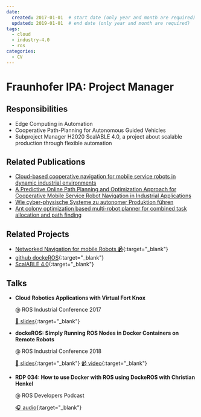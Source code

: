 ```yaml
---
date:
  created: 2017-01-01  # start date (only year and month are required)
  updated: 2019-01-01  # end date (only year and month are required)
tags:
  - cloud
  - industry-4.0
  - ros
categories:
  - CV
---
```


# Fraunhofer IPA: Project Manager

## Responsibilities

- Edge Computing in Automation
- Cooperative Path-Planning for Autonomous Guided Vehicles
- Subproject Manager H2020 ScalABLE 4.0, a project about scalable production through flexible automation

<!-- more -->

## Related Publications

- [Cloud-based cooperative navigation for mobile service robots in dynamic industrial environments](../publications/17_04_cloudnav_jannik.md)
- [A Predictive Online Path Planning and Optimization Approach for Cooperative Mobile Service Robot Navigation in Industrial Applications](../publications/17_09_cloudnav_felipe.md)
- [Wie cyber-physische Systeme zu autonomer Produktion führen](../publications/19_01_apz_40_cps.md)
- [Ant colony optimization based multi-robot planner for combined task allocation and path finding](../publications/20_06_ant_colony.md)

## Related Projects

- [Networked Navigation for mobile Robots 📹](https://www.youtube.com/watch?v=r7KjHMeic2I){:target="_blank"}
- [github dockeROS](https://github.com/ct2034/dockeROS){:target="_blank"}
- [ScalABLE 4.0](https://cordis.europa.eu/project/id/723658){:target="_blank"}

## Talks

- __Cloud Robotics Applications with Virtual Fort Knox__

    @ ROS Industrial Conference 2017

    [📄 slides](https://rosindustrial.org/s/24_Seidelmann_Henkel.pdf){:target="_blank"}

- __dockeROS: Simply Running ROS Nodes in Docker Containers on Remote Robots__

    @ ROS Industrial Conference 2018

    [📄 slides](https://rosindustrial.org/s/20181212_Christian_Henkel.pdf){:target="_blank"} [📹 video](https://www.youtube.com/watch?v=Ubdc96GkO3M){:target="_blank"}

- __RDP 034: How to use Docker with ROS using DockeROS with Christian Henkel__

    @ ROS Developers Podcast

    [🎧 audio](https://www.theconstruct.ai/rdp-034-docker-ros-dockeros-christian-henkel/){:target="_blank"}
